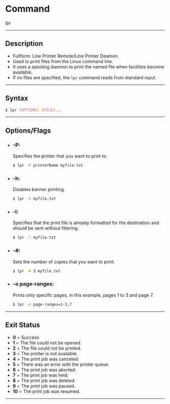 # Command

lpr

---

## Description

- Fullform: Line Printer Remote/Line Printer Deamon.
- Used to print files from the Linux command line.
- It uses a spooling daemon to print the named file when facilities become available.
- If no files are specified, the `lpr` command reads from standard input.

---

## Syntax

```bash
$ lpr [OPTIONS] [FILE]...
```

---

## Options/Flags

- ### -P:
  Specifies the printer that you want to print to.
  ```bash
  $ lpr -P printerName myfile.txt
  ```
- ### -h:
  Disables banner printing.
  ```bash
  $ lpr -h myfile.txt
  ```
- ### -l:
  Specifies that the print file is already formatted for the destination and should be sent without filtering.
  ```bash
  $ lpr -l myfile.txt
  ```
- ### -#:
  Sets the number of copies that you want to print.
  ```bash
  $ lpr -# 3 myfile.txt
  ```
- ### -o page-ranges:
  Prints only specific pages, in this example, pages 1 to 3 and page 7.
  ```bash
  $ lpr -o page-ranges=1-3,7
  ```

---

## Exit Status

- **0** = Success
- **1** = The file could not be opened.
- **2** = The file could not be printed.
- **3** = The printer is not available.
- **4** = The print job was canceled.
- **5** = There was an error with the printer queue.
- **6** = The print job was aborted.
- **7** = The print job was held.
- **8** = The print job was deleted.
- **9** = The print job was paused.
- **10** = The print job was resumed.

---
